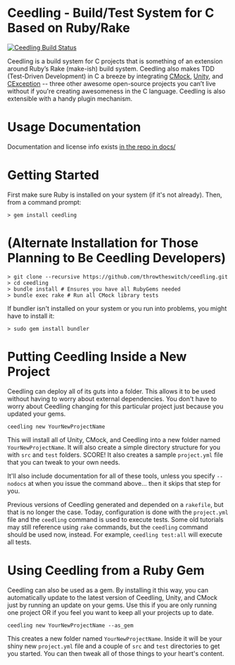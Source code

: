 Ceedling - Build/Test System for C Based on Ruby/Rake
=====================================================

[![Ceedling Build Status](https://api.travis-ci.org/ThrowTheSwitch/Ceedling.png?branch=master)](https://travis-ci.org/ThrowTheSwitch/Ceedling)

Ceedling is a build system for C projects that is something of an extension around Ruby’s Rake (make-ish) build system. Ceedling also makes TDD (Test-Driven Development) in C a breeze by integrating [CMock](https://github.com/throwtheswitch/cmock), [Unity](https://github.com/throwtheswitch/unity), and [CException](https://github.com/throwtheswitch/cexception) -- three other awesome open-source projects you can’t live without if you're creating awesomeness in the C language. Ceedling is also extensible with a handy plugin mechanism.

Usage Documentation
===================

Documentation and license info exists [in the repo in docs/](docs/CeedlingPacket.md)

Getting Started
===============

First make sure Ruby is installed on your system (if it's not already). Then, from a command prompt:

    > gem install ceedling

(Alternate Installation for Those Planning to Be Ceedling Developers)
======================================================================

    > git clone --recursive https://github.com/throwtheswitch/ceedling.git
    > cd ceedling
    > bundle install # Ensures you have all RubyGems needed
    > bundle exec rake # Run all CMock library tests

If bundler isn't installed on your system or you run into problems, you might have to install it:

    > sudo gem install bundler

Putting Ceedling Inside a New Project
=====================================

Ceedling can deploy all of its guts into a folder. This allows it
to be used without having to worry about external dependencies.
You don't have to worry about Ceedling changing for this particular
project just because you updated your gems.

    ceedling new YourNewProjectName

This will install all of Unity, CMock, and Ceedling into a new folder
named `YourNewProjectName`. It will also create a simple directory structure
for you with `src` and `test` folders. SCORE! It also creates a sample
`project.yml` file that you can tweak to your own needs. 

It'll also include documentation for all of these tools, unless you
specify `--nodocs` at when you issue the command above... then it skips
that step for you.

Previous versions of Ceedling generated and depended on a `rakefile`, but that is no longer the case.
Today, configuration is done with the `project.yml` file and the `ceedling`
command is used to execute tests. Some old tutorials may still reference using `rake` commands, but
the `ceedling` command should be used now, instead. For example, `ceedling test:all` will execute all tests. 

Using Ceedling from a Ruby Gem
==============================

Ceedling can also be used as a gem. By installing it this way, you
can automatically update to the latest version of Ceedling, Unity,
and CMock just by running an update on your gems. Use this if you
are only running one project OR if you feel you want to keep all
your projects up to date.

    ceedling new YourNewProjectName --as_gem

This creates a new folder named `YourNewProjectName`. Inside it will be your
shiny new `project.yml` file and a couple of `src` and `test` directories
to get you started. You can then tweak all of those things to your heart's
content.

